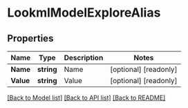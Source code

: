 # LookmlModelExploreAlias

## Properties

Name | Type | Description | Notes
------------ | ------------- | ------------- | -------------
**Name** | **string** | Name | [optional] [readonly] 
**Value** | **string** | Value | [optional] [readonly] 

[[Back to Model list]](../README.md#documentation-for-models) [[Back to API list]](../README.md#documentation-for-api-endpoints) [[Back to README]](../README.md)


